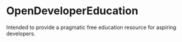 # OpenDeveloperEducation
Intended to provide a pragmatic free education resource for aspiring developers.
